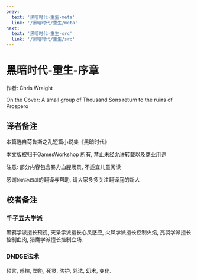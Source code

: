 ```yaml
---
prev:
  text: '黑暗时代-重生-meta'
  link: '/黑暗时代/重生/meta'
next:
  text: '黑暗时代-重生-src'
  link: '/黑暗时代/重生/src'
---
```


# 黑暗时代-重生-序章

作者: Chris Wraight

On the Cover: A small group of Thousand Sons return to the ruins of Prospero

## 译者备注

本篇选自荷鲁斯之乱短篇小说集《黑暗时代》

本文版权归于GamesWorkshop 所有, 禁止未经允许转载以及商业用途

注意: 部分内容包含暴力血腥场景, 不适宜儿童阅读

感谢`帥的冰西瓜`的翻译与帮助, 请大家多多关注翻译庭的新人

## 校者备注

### 千子五大学派

黑鸦学派擅长预视, 天枭学派擅长心灵感应, 火凤学派擅长控制火焰, 亮羽学派擅长控制血肉, 猎鹰学派擅长控制立场.

### DND5E法术

预言, 惑控, 塑能, 死灵, 防护, 咒法, 幻术, 变化.
